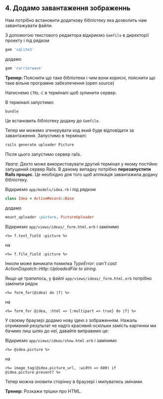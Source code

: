 ## 4. Додамо завантаження зображеннь

Нам потрібно встановити додаткову бібліотеку яка дозволить нам завантажувати файли.

З допомогою текстового редактора відкриємо `Gemfile` в директорії проекту і під рядком

```ruby
gem 'sqlite3'
```

додамо

```ruby
gem 'carrierwave'
```

**Тренер:** Пояснити що таке бібліотеки і чим вони корисні, пояснити що таке вільне програмне забезпечення (open source)

Натиснемо `CTRL-C` в терміналі щоб зупинити сервер.

В терміналі запустимо:

```sh
bundle
```
Це встановить бібліотеку додану до `Gemfile`.

Тепер ми можемо згенерувати код який буде відповідати за завантаження. Запустимо  в терміналі:

```sh
rails generate uploader Picture
```

Після цього запустимо сервер rails.


*Увага*: Дехто може використовувати другий термінал у якому постійно запущений сервер Rails. В даному випадку потрібно **перезапустити Rails процес**. Це необхідно для того щоб аплікація завантажила додану бібліотеку.

Відкриємо `app/models/idea.rb` і під рядком

```ruby
class Idea < ActiveRecord::Base
```

додамо

```ruby
mount_uploader :picture, PictureUploader
```

Відкриємо `app/views/ideas/_form.html.erb` і замінимо

```erb
<%= f.text_field :picture %>
```

на

```erb
<%= f.file_field :picture %>
```

Інколи може виникати помилка *TypeError: can't cast ActionDispatch::Http::UploadedFile to string*.

Якщо це трапилось, у файлі `app/views/ideas/_form.html.erb` потрібно замінити рядок

```erb
<%= form_for(@idea) do |f| %>
```

на

```erb
<%= form_for @idea, :html => {:multipart => true} do |f| %>
```

У своєму браузері додамо нову ідею з зображенням. Нажаль отриманий результат не надто красивий оскільки замість картинки ми бачимо лиш шлях до неї, давайте виправимо це:

 Відкриємо `app/views/ideas/show.html.erb` і замінимо

```erb
<%= @idea.picture %>
```

на

```erb
<%= image_tag(@idea.picture_url, :width => 600) if @idea.picture.present? %>
```

Тепер можна оновити сторінку в браузері і милуватись змінами.

**Тренер:** Розкажи трішки про HTML.